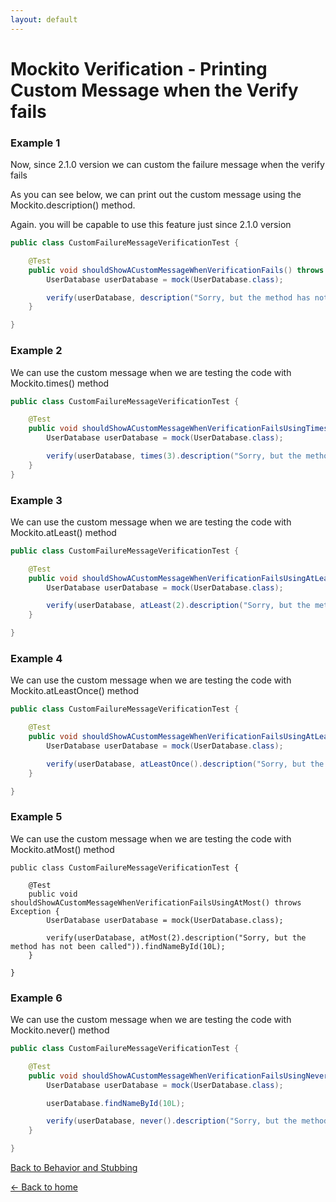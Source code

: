 ```yaml
---
layout: default
---
```


# Mockito Verification - Printing Custom Message when the Verify fails

### Example 1

Now, since 2.1.0 version we can custom the failure message when the verify fails

As you can see below, we can print out the custom message using the Mockito.description() method.

Again. you will be capable to use this feature just since 2.1.0 version

```java
public class CustomFailureMessageVerificationTest {

	@Test
	public void shouldShowACustomMessageWhenVerificationFails() throws Exception {
		UserDatabase userDatabase = mock(UserDatabase.class);

		verify(userDatabase, description("Sorry, but the method has not been called")).findNameById(10L);
	}

}
```

### Example 2

We can use the custom message when we are testing the code with Mockito.times() method

```java
public class CustomFailureMessageVerificationTest {

	@Test
	public void shouldShowACustomMessageWhenVerificationFailsUsingTimes() throws Exception {
		UserDatabase userDatabase = mock(UserDatabase.class);

		verify(userDatabase, times(3).description("Sorry, but the method has not been called")).findNameById(10L);
	}
}
```

### Example 3

We can use the custom message when we are testing the code with Mockito.atLeast() method

```java
public class CustomFailureMessageVerificationTest {

	@Test
	public void shouldShowACustomMessageWhenVerificationFailsUsingAtLeast() throws Exception {
		UserDatabase userDatabase = mock(UserDatabase.class);

		verify(userDatabase, atLeast(2).description("Sorry, but the method has not been called")).findNameById(10L);
	}

}
```

### Example 4

We can use the custom message when we are testing the code with Mockito.atLeastOnce() method

```java
public class CustomFailureMessageVerificationTest {

	@Test
	public void shouldShowACustomMessageWhenVerificationFailsUsingAtLeastOnce() throws Exception {
		UserDatabase userDatabase = mock(UserDatabase.class);

		verify(userDatabase, atLeastOnce().description("Sorry, but the method has not been called")).findNameById(10L);
	}

}
```

### Example 5

We can use the custom message when we are testing the code with Mockito.atMost() method

```
public class CustomFailureMessageVerificationTest {

	@Test
	public void shouldShowACustomMessageWhenVerificationFailsUsingAtMost() throws Exception {
		UserDatabase userDatabase = mock(UserDatabase.class);

		verify(userDatabase, atMost(2).description("Sorry, but the method has not been called")).findNameById(10L);
	}

}
```

### Example 6

We can use the custom message when we are testing the code with Mockito.never() method

```java
public class CustomFailureMessageVerificationTest {

	@Test
	public void shouldShowACustomMessageWhenVerificationFailsUsingNever() throws Exception {
		UserDatabase userDatabase = mock(UserDatabase.class);

		userDatabase.findNameById(10L);

		verify(userDatabase, never().description("Sorry, but the method has not been called")).findNameById(10L);
	}

}
```

[Back to Behavior and Stubbing](mockito-behavior-and-stubbing)

[<- Back to home](/)
